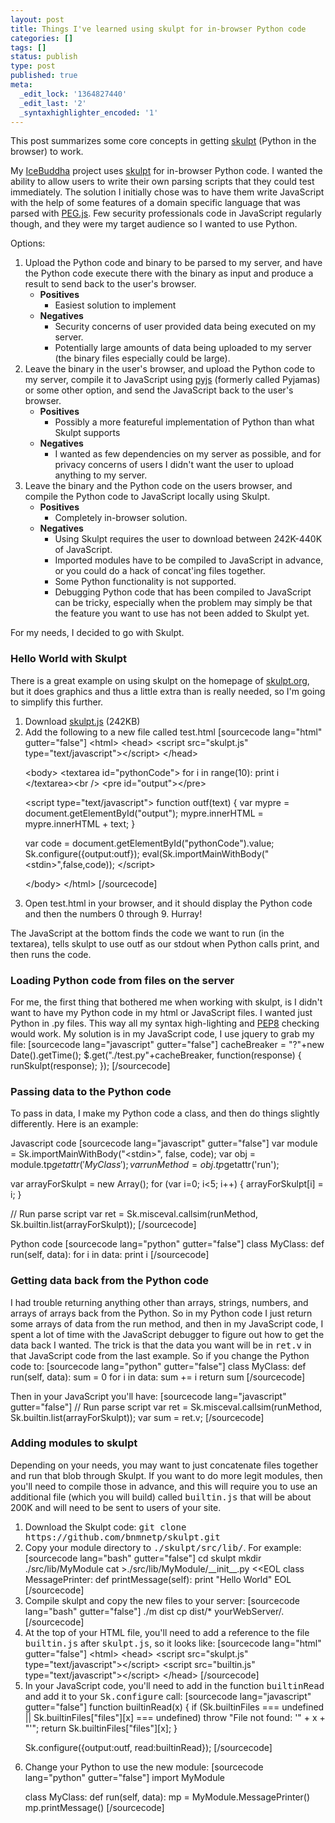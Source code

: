 ```yaml
---
layout: post
title: Things I've learned using skulpt for in-browser Python code
categories: []
tags: []
status: publish
type: post
published: true
meta:
  _edit_lock: '1364827440'
  _edit_last: '2'
  _syntaxhighlighter_encoded: '1'
---
```

This post summarizes some core concepts in getting <a href="http://www.skulpt.org/">skulpt</a> (Python in the browser) to work.

My <a href="http://icebuddha.com/">IceBuddha</a> project uses <a href="http://www.skulpt.org/">skulpt</a> for in-browser Python code.  I wanted the ability to allow users to write their own parsing scripts that they could test immediately.  The solution I initially chose was to have them write JavaScript with the help of some features of a domain specific language that was parsed with <a href="http://pegjs.majda.cz/">PEG.js</a>.  Few security professionals code in JavaScript regularly though, and they were my target audience so I wanted to use Python.

Options:
<ol>
<li> Upload the Python code and binary to be parsed to my server, and have the Python code execute there with the binary as input and produce a result to send back to the user's browser.
<ul><li><b>Positives</b><ul>
<li>Easiest solution to implement
</ul></ul>
<ul><li><b>Negatives</b><ul>
<li>Security concerns of user provided data being executed on my server.
<li>Potentially large amounts of data being uploaded to my server (the binary files especially could be large).
</ul></ul>
<li> Leave the binary in the user's browser, and upload the Python code to my server, compile it to JavaScript using <a href="http://pyjs.org/">pyjs</a> (formerly called Pyjamas) or some other option, and send the JavaScript back to the user's browser.
<ul><li><b>Positives</b><ul>
<li>Possibly a more featureful implementation of Python than what Skulpt supports
</ul></ul>
<ul><li><b>Negatives</b><ul>
<li>I wanted as few dependencies on my server as possible, and for privacy concerns of users I didn't want the user to upload anything to my server.
</ul></ul>
<li> Leave the binary and the Python code on the users browser, and compile the Python code to JavaScript locally using Skulpt.
<ul><li><b>Positives</b><ul>
<li>Completely in-browser solution.
</ul></ul>
<ul><li><b>Negatives</b><ul>
<li>Using Skulpt requires the user to download between 242K-440K of JavaScript.
<li>Imported modules have to be compiled to JavaScript in advance, or you could do a hack of concat'ing files together.
<li>Some Python functionality is not supported.
<li>Debugging Python code that has been compiled to JavaScript can be tricky, especially when the problem may simply be that the feature you want to use has not been added to Skulpt yet.
</ul></ul>
</ol>

For my needs, I decided to go with Skulpt.

<h3>Hello World with Skulpt</h3>
There is a great example on using skulpt on the homepage of <a href="http://www.skulpt.org">skulpt.org</a>, but it does graphics and thus a little extra than is really needed, so I'm going to simplify this further.
<ol>
<li>Download <a href="https://github.com/bnmnetp/skulpt/raw/master/dist/skulpt.js">skulpt.js</a> (242KB)
<li>Add the following to a new file called test.html
[sourcecode lang="html" gutter="false"]
&lt;html&gt; 
&lt;head&gt;
&lt;script src=&quot;skulpt.js&quot; type=&quot;text/javascript&quot;&gt;&lt;/script&gt; 
&lt;/head&gt; 

&lt;body&gt; 
&lt;textarea id=&quot;pythonCode&quot;&gt;
for i in range(10):
	print i
&lt;/textarea&gt;&lt;br /&gt; 
&lt;pre id=&quot;output&quot;&gt;&lt;/pre&gt; 

&lt;script type=&quot;text/javascript&quot;&gt; 
function outf(text) { 
    var mypre = document.getElementById(&quot;output&quot;); 
    mypre.innerHTML = mypre.innerHTML + text; 
} 

var code = document.getElementById(&quot;pythonCode&quot;).value; 
Sk.configure({output:outf}); 
eval(Sk.importMainWithBody(&quot;&lt;stdin&gt;&quot;,false,code)); 
&lt;/script&gt; 

&lt;/body&gt; 
&lt;/html&gt; [/sourcecode]

<li>Open test.html in your browser, and it should display the Python code and then the numbers 0 through 9. Hurray!
</ol>
The JavaScript at the bottom finds the code we want to run (in the textarea), tells skulpt to use outf as our stdout when Python calls print, and then runs the code.

<h3>Loading Python code from files on the server</h3>
For me, the first thing that bothered me when working with skulpt, is I didn't want to have my Python code in my html or JavaScript files.  I wanted just Python in .py files.  This way all my syntax high-lighting and <a href="http://www.python.org/dev/peps/pep-0008/">PEP8</a> checking would work.  My solution is in my JavaScript code, I use jquery to grab my file:
[sourcecode lang="javascript" gutter="false"]
cacheBreaker = &quot;?&quot;+new Date().getTime();
$.get(&quot;./test.py&quot;+cacheBreaker, function(response) {
	runSkulpt(response);
});
[/sourcecode]

<h3>Passing data to the Python code</h3>
To pass in data, I make my Python code a class, and then do things slightly differently.  Here is an example:

Javascript code
[sourcecode lang="javascript" gutter="false"]
var module = Sk.importMainWithBody(&quot;&lt;stdin&gt;&quot;, false, code);
var obj = module.tp$getattr('MyClass');
var runMethod = obj.tp$getattr('run');

var arrayForSkulpt = new Array();
for (var i=0; i&lt;5; i++) {
  arrayForSkulpt[i] = i;
}

// Run parse script
var ret = Sk.misceval.callsim(runMethod, Sk.builtin.list(arrayForSkulpt));
[/sourcecode]

Python code
[sourcecode lang="python" gutter="false"]
class MyClass:
    def run(self, data):
        for i in data:
            print i
[/sourcecode]

<h3>Getting data back from the Python code</h3>
I had trouble returning anything other than arrays, strings, numbers, and arrays of arrays back from the Python.  So in my Python code I just return some arrays of data from the run method, and then in my JavaScript code, I spent a lot of time with the JavaScript debugger to figure out how to get the data back I wanted.  The trick is that the data you want will be in <tt>ret.v</tt> in that JavaScript code from the last example.  So if you change the Python code to:
[sourcecode lang="python" gutter="false"]
class MyClass:
    def run(self, data):
        sum = 0
        for i in data:
            sum += i
        return sum
[/sourcecode]

Then in your JavaScript you'll have:
[sourcecode lang="javascript" gutter="false"]
// Run parse script
var ret = Sk.misceval.callsim(runMethod, Sk.builtin.list(arrayForSkulpt));
var sum = ret.v;
[/sourcecode]


<h3>Adding modules to skulpt</h3>
Depending on your needs, you may want to just concatenate files together and run that blob through Skulpt.  If you want to do more legit modules, then you'll need to compile those in advance, and this will require you to use an additional file (which you will build) called <tt>builtin.js</tt> that will be about 200K and will need to be sent to users of your site.

<ol>
<li>Download the Skulpt code: <tt>git clone https://github.com/bnmnetp/skulpt.git</tt>
<li>Copy your module directory to <tt>./skulpt/src/lib/</tt>.  For example:
[sourcecode lang="bash" gutter="false"]
cd skulpt
mkdir ./src/lib/MyModule
cat &gt;./src/lib/MyModule/__init__.py &lt;&lt;EOL
class MessagePrinter:
    def printMessage(self):
        print &quot;Hello World&quot;
EOL
[/sourcecode]
<li>Compile skulpt and copy the new files to your server:
[sourcecode lang="bash" gutter="false"]
./m dist
cp dist/* yourWebServer/.
[/sourcecode]

<li>At the top of your HTML file, you'll need to add a reference to the file <tt>builtin.js</tt> after <tt>skulpt.js</tt>, so it looks like:
[sourcecode lang="html" gutter="false"]
&lt;html&gt; 
&lt;head&gt;
&lt;script src=&quot;skulpt.js&quot; type=&quot;text/javascript&quot;&gt;&lt;/script&gt; 
&lt;script src=&quot;builtin.js&quot; type=&quot;text/javascript&quot;&gt;&lt;/script&gt; 
&lt;/head&gt;
[/sourcecode]

<li>In your JavaScript code, you'll need to add in the function <tt>builtinRead</tt> and add it to your <tt>Sk.configure</tt> call:
[sourcecode lang="javascript" gutter="false"]
function builtinRead(x) {
    if (Sk.builtinFiles === undefined || Sk.builtinFiles[&quot;files&quot;][x] === undefined)
            throw &quot;File not found: '&quot; + x + &quot;'&quot;;
    return Sk.builtinFiles[&quot;files&quot;][x];
}

Sk.configure({output:outf, read:builtinRead}); 
[/sourcecode]

<li>Change your Python to use the new module:
[sourcecode lang="python" gutter="false"]
import MyModule

class MyClass:
    def run(self, data):
        mp = MyModule.MessagePrinter()
        mp.printMessage()
[/sourcecode]
</ol>
